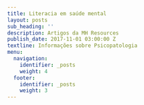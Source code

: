 ```yaml
---
title: Literacia em saúde mental
layout: posts
sub_heading: ''
description: Artigos da MH Resources
publish_date: 2017-11-01 03:00:00 Z
textline: Informações sobre Psicopatologia
menu:
  navigation:
    identifier: _posts
    weight: 4
  footer:
    identifier: _posts
    weight: 3
---
```

